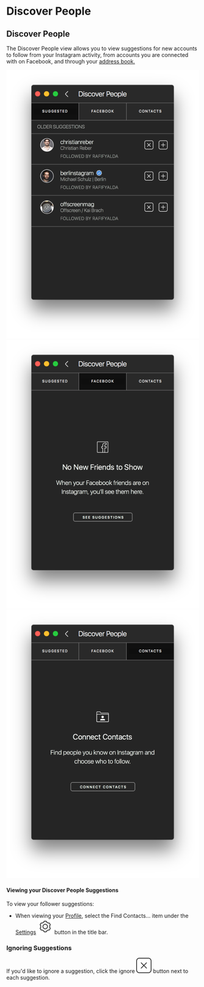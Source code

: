 # Discover People

## Discover People

The Discover People view allows you to view suggestions for new accounts to follow from your Instagram activity, from accounts you are connected with on Facebook, and through your [address book.](settings/invitecontacts.md)

![](../../.gitbook/assets/profile-discoverpeople.png) ![](../../.gitbook/assets/profile-discoverpeople2.png) ![](../../.gitbook/assets/profile-discoverpeople3.png)

#### Viewing your Discover People Suggestions

To view your follower suggestions:

* When viewing your [Profile](./), select the Find Contacts… item under the [Settings](settings/) ![](../../.gitbook/assets/settings.png) button in the title bar.

### Ignoring Suggestions

If you'd like to ignore a suggestion, click the ignore ![](../../.gitbook/assets/actions-dismiss.png) button next to each suggestion.

